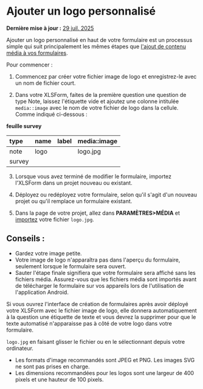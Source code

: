# Ajouter un logo personnalisé
**Dernière mise à jour :** <a href="https://github.com/kobotoolbox/docs/blob/47cbc8887d6df73ef3bf760d5a3962b77ab26ed8/source/add_logo.md" class="reference">29 juil. 2025</a>

Ajouter un logo personnalisé en haut de votre formulaire est un processus simple qui suit principalement les mêmes étapes que [l'ajout de contenu média à vos formulaires](media.md).

Pour commencer :

1. Commencez par créer votre fichier image de logo et enregistrez-le avec un nom de fichier court.

2. Dans votre XLSForm, faites de la première question une question de type Note, laissez l'étiquette vide et ajoutez une colonne intitulée `media::image` avec le nom de votre fichier de logo dans la cellule. Comme indiqué ci-dessous :

**feuille survey**

| type | name | label | media::image |
| :--- | :--- | :---- | :----------- |
| note | logo |       | logo.jpg     |
| survey|

3. Lorsque vous avez terminé de modifier le formulaire, importez l'XLSForm dans un projet nouveau ou existant.

4. Déployez ou redéployez votre formulaire, selon qu'il s'agit d'un nouveau projet ou qu'il remplace un formulaire existant.

5. Dans la page de votre projet, allez dans **PARAMÈTRES>MÉDIA** et [importez](media.md) votre fichier `logo.jpg`.

## Conseils :

-   Gardez votre image petite.
-   Votre image de logo n'apparaîtra pas dans l'aperçu du formulaire, seulement lorsque le formulaire sera ouvert.
-   Sauter l'étape finale signifiera que votre formulaire sera affiché sans les fichiers média. Assurez-vous que les fichiers média sont importés avant de télécharger le formulaire sur vos appareils lors de l'utilisation de l'application Android.

<p class="note">Si vous ouvrez l'interface de création de formulaires après avoir déployé votre XLSForm avec le fichier image de logo, elle donnera automatiquement à la question une étiquette de texte et vous devrez la supprimer pour que le texte automatisé n'apparaisse pas à côté de votre logo dans votre formulaire.</p>

`logo.jpg` en faisant glisser le fichier ou en le sélectionnant depuis votre ordinateur.

- Les formats d'image recommandés sont JPEG et PNG. Les images SVG ne sont pas prises en charge.
- Les dimensions recommandées pour les logos sont une largeur de 400 pixels et une hauteur de 100 pixels.
